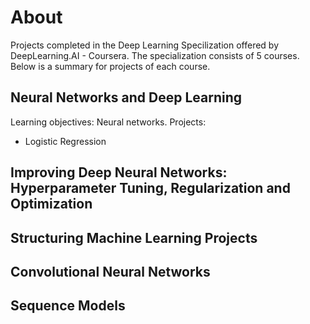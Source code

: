 # About
Projects completed in the Deep Learning Specilization offered by DeepLearning.AI - Coursera. The specialization consists of 5 courses. Below is a summary for projects of each course.
## Neural Networks and Deep Learning
Learning objectives: Neural networks.
Projects:
- Logistic Regression
## Improving Deep Neural Networks: Hyperparameter Tuning, Regularization and Optimization
## Structuring Machine Learning Projects
## Convolutional Neural Networks
## Sequence Models
